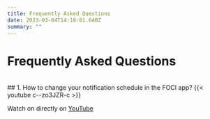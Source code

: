 ```yaml
---
title: Frequently Asked Questions
date: 2023-03-04T14:10:01.640Z
summary: ""
---
```


# **Frequently Asked Questions**

<br>
## 1. How to change your notification schedule in the FOCI app?
{{< youtube c--zo3JZR-c >}}
<br>

Watch on directly on [YouTube](https://youtu.be/c--zo3JZR-c)
